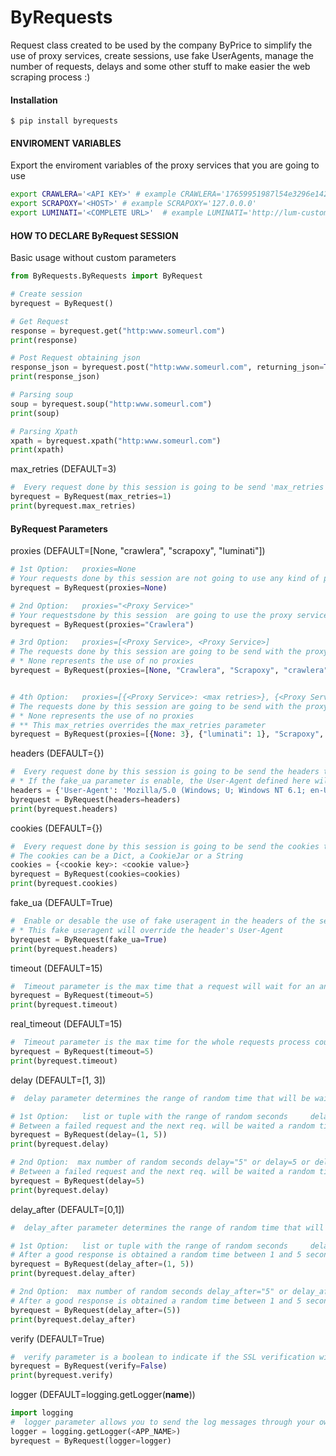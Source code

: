 # ByRequests
Request class created to be used by the company ByPrice to simplify the use of proxy services, create sessions, use fake UserAgents, manage the number of requests, delays and some other stuff to make easier the web scraping process :)

#### Installation
```shell
$ pip install byrequests
```

#### ENVIROMENT VARIABLES
Export the enviroment variables of the proxy services that you are going to use
```bash
export CRAWLERA='<API KEY>' # example CRAWLERA='17659951987l54e3296e142da791145e'
export SCRAPOXY='<HOST>' # example SCRAPOXY='127.0.0.0'
export LUMINATI='<COMPLETE URL>'  # example LUMINATI='http://lum-customer-ByRequest-zone-global:dj58yk1a9wtd@zproxy.lum-superproxy.io:22225'
```

#### HOW TO DECLARE ByRequest SESSION
Basic usage without custom parameters
```python
from ByRequests.ByRequests import ByRequest

# Create session
byrequest = ByRequest()

# Get Request
response = byrequest.get("http:www.someurl.com")
print(response)

# Post Request obtaining json
response_json = byrequest.post("http:www.someurl.com", returning_json=True)
print(response_json)

# Parsing soup
soup = byrequest.soup("http:www.someurl.com")
print(soup)

# Parsing Xpath
xpath = byrequest.xpath("http:www.someurl.com")
print(xpath)
```

max_retries (DEFAULT=3)
```python
#  Every request done by this session is going to be send 'max_retries' times for every proxy service unless a good response has been obtained
byrequest = ByRequest(max_retries=1)
print(byrequest.max_retries)
```

#### ByRequest Parameters
proxies (DEFAULT=[None, "crawlera", "scrapoxy", "luminati"])
```python
# 1st Option:   proxies=None
# Your requests done by this session are not going to use any kind of proxy service
byrequest = ByRequest(proxies=None)

# 2nd Option:   proxies="<Proxy Service>"
# Your requestsdone by this session  are going to use the proxy service that you specified
byrequest = ByRequest(proxies="Crawlera")

# 3rd Option:   proxies=[<Proxy Service>, <Proxy Service>]
# The requests done by this session are going to be send with the proxy services that you specified  in the order that they appear for 3 times (Default value for max_retries, unless it has been specified with the max_retries parameter) unless a good response's obtained before.
# * None represents the use of no proxies
byrequest = ByRequest(proxies=[None, "Crawlera", "Scrapoxy", "crawlera"])


# 4th Option:   proxies=[{<Proxy Service>: <max retries>}, {<Proxy Service>: <max retries>}]
# The requests done by this session are going to be send with the proxy services that you specified  in the order that they appear 'max_retries' times each proxy service until a good response is obtained.
# * None represents the use of no proxies
# ** This max_retries overrides the max_retries parameter
byrequest = ByRequest(proxies=[{None: 3}, {"luminati": 1}, "Scrapoxy", {"crawlera": "1"}])
```

headers (DEFAULT={})
```python
#  Every request done by this session is going to be send the headers that you define here
# * If the fake_ua parameter is enable, the User-Agent defined here will be overrided
headers = {'User-Agent': 'Mozilla/5.0 (Windows; U; Windows NT 6.1; en-US; rv:1.9.1.5) Gecko/20091102 Firefox/3.5.5 (.NET CLR 3.5.30729)', 'Accept': 'text/html,application/xhtml+xml,application/xml;q=0.9,*/*;q=0.8'}
byrequest = ByRequest(headers=headers)
print(byrequest.headers)
```

cookies (DEFAULT={})
```python
#  Every request done by this session is going to be send the cookies that you define here
# The cookies can be a Dict, a CookieJar or a String
cookies = {<cookie key>: <cookie value>}
byrequest = ByRequest(cookies=cookies)
print(byrequest.cookies)
```

fake_ua (DEFAULT=True)
```python
#  Enable or desable the use of fake useragent in the headers of the session with values True or False
# * This fake useragent will override the header's User-Agent
byrequest = ByRequest(fake_ua=True)
print(byrequest.headers)
```

timeout (DEFAULT=15)
```python
#  Timeout parameter is the max time that a request will wait for an answer before a timeout error shows for every request made with this session
byrequest = ByRequest(timeout=5)
print(byrequest.timeout)
```

real_timeout (DEFAULT=15)
```python	
#  Timeout parameter is the max time for the whole requests process could take before a timeout error shows for every request made with this session
byrequest = ByRequest(timeout=5)
print(byrequest.timeout)
```


delay (DEFAULT=[1, 3])
```python
#  delay parameter determines the range of random time that will be waited between a failed request and the next request during this session

# 1st Option:   list or tuple with the range of random seconds     delay=[1, 5] or delay=(1, 5)
# Between a failed request and the next req. will be waited a random time between 1 and 5 seconds
byrequest = ByRequest(delay=(1, 5))
print(byrequest.delay)

# 2nd Option:  max number of random seconds delay="5" or delay=5 or delay=[5] or delay=["5"]
# Between a failed request and the next req. will be waited a random time between 1 to  5 seconds
byrequest = ByRequest(delay=5)
print(byrequest.delay)
```

delay_after (DEFAULT=[0,1])
```python
#  delay_after parameter determines the range of random time that will be waited afet a good response is obtained

# 1st Option:   list or tuple with the range of random seconds     delay_after=[1, 5] or delay_after=(1, 5)
# After a good response is obtained a random time between 1 and 5 seconds will be waited
byrequest = ByRequest(delay_after=(1, 5))
print(byrequest.delay_after)

# 2nd Option:  max number of random seconds delay_after="5" or delay_after=5 or delay_after=[5] or delay_after=["5"]
# After a good response is obtained a random time between 1 and 5 seconds will be waited
byrequest = ByRequest(delay_after=(5))
print(byrequest.delay_after)
```

verify (DEFAULT=True)
```python
#  verify parameter is a boolean to indicate if the SSL verification will be enabled or not during the session
byrequest = ByRequest(verify=False)
print(byrequest.verify)
```

logger (DEFAULT=logging.getLogger(__name__))
```python
import logging
#  logger parameter allows you to send the log messages through your own customized logger
logger = logging.getLogger(<APP_NAME>)
byrequest = ByRequest(logger=logger)
```
